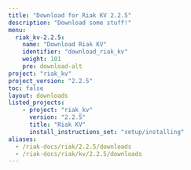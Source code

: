 ```yaml
---
title: "Download for Riak KV 2.2.5"
description: "Download some stuff!"
menu:
  riak_kv-2.2.5:
    name: "Download Riak KV"
    identifier: "download_riak_kv"
    weight: 101
    pre: download-alt
project: "riak_kv"
project_version: "2.2.5"
toc: false
layout: downloads
listed_projects:
    - project: "riak_kv"
      version: "2.2.5"
      title: "Riak KV"
      install_instructions_set: "setup/installing"
aliases:
  - /riak-docs/riak/2.2.5/downloads
  - /riak-docs/riak/kv/2.2.5/downloads
---
```

